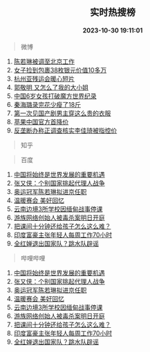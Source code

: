 <div align="center"><h2>实时热搜榜</h2><h4>2023-10-30 19:11:01</h4></div>

> 微博  

1. [陈若琳被调至北京工作](https://s.weibo.com/weibo?q=%23%E9%99%88%E8%8B%A5%E7%90%B3%E8%A2%AB%E8%B0%83%E8%87%B3%E5%8C%97%E4%BA%AC%E5%B7%A5%E4%BD%9C%23&t=31&band_rank=1&Refer=top)<br />
2. [女子捡到包裹38枚银元价值10多万](https://s.weibo.com/weibo?q=%23%E5%A5%B3%E5%AD%90%E6%8D%A1%E5%88%B0%E5%8C%85%E8%A3%B938%E6%9E%9A%E9%93%B6%E5%85%83%E4%BB%B7%E5%80%BC10%E5%A4%9A%E4%B8%87%23&t=31&band_rank=2&Refer=top)<br />
3. [杭州亚残运会暖心短片](https://s.weibo.com/weibo?q=%23%E6%9D%AD%E5%B7%9E%E4%BA%9A%E6%AE%8B%E8%BF%90%E4%BC%9A%E6%9A%96%E5%BF%83%E7%9F%AD%E7%89%87%23&t=31&band_rank=3&Refer=top)<br />
4. [郭敬明 又怎么了我的大小姐](https://s.weibo.com/weibo?q=%E9%83%AD%E6%95%AC%E6%98%8E%20%E5%8F%88%E6%80%8E%E4%B9%88%E4%BA%86%E6%88%91%E7%9A%84%E5%A4%A7%E5%B0%8F%E5%A7%90&t=31&band_rank=4&Refer=top)<br />
5. [中国6岁女孩打破魔方世界纪录](https://s.weibo.com/weibo?q=%23%E4%B8%AD%E5%9B%BD6%E5%B2%81%E5%A5%B3%E5%AD%A9%E6%89%93%E7%A0%B4%E9%AD%94%E6%96%B9%E4%B8%96%E7%95%8C%E7%BA%AA%E5%BD%95%23&t=31&band_rank=5&Refer=top)<br />
6. [秦海璐录完花少瘦了18斤](https://s.weibo.com/weibo?q=%23%E7%A7%A6%E6%B5%B7%E7%92%90%E5%BD%95%E5%AE%8C%E8%8A%B1%E5%B0%91%E7%98%A6%E4%BA%8618%E6%96%A4%23&t=31&band_rank=6&Refer=top)<br />
7. [第一次见国产剧男主穿这么贵的衣服](https://s.weibo.com/weibo?q=%23%E7%AC%AC%E4%B8%80%E6%AC%A1%E8%A7%81%E5%9B%BD%E4%BA%A7%E5%89%A7%E7%94%B7%E4%B8%BB%E7%A9%BF%E8%BF%99%E4%B9%88%E8%B4%B5%E7%9A%84%E8%A1%A3%E6%9C%8D%23&t=31&band_rank=7&Refer=top)<br />
8. [苹果中国官方首降价](https://s.weibo.com/weibo?q=%23%E8%8B%B9%E6%9E%9C%E4%B8%AD%E5%9B%BD%E5%AE%98%E6%96%B9%E9%A6%96%E9%99%8D%E4%BB%B7%23&t=31&band_rank=8&Refer=top)<br />
9. [反垄断办称正调查核实李佳琦被指控价](https://s.weibo.com/weibo?q=%23%E5%8F%8D%E5%9E%84%E6%96%AD%E5%8A%9E%E7%A7%B0%E6%AD%A3%E8%B0%83%E6%9F%A5%E6%A0%B8%E5%AE%9E%E6%9D%8E%E4%BD%B3%E7%90%A6%E8%A2%AB%E6%8C%87%E6%8E%A7%E4%BB%B7%23&t=31&band_rank=9&Refer=top)<br />

> 知乎  


> 百度  

1. [中国将始终是世界发展的重要机遇](https://www.baidu.com/s?wd=%E4%B8%AD%E5%9B%BD%E5%B0%86%E5%A7%8B%E7%BB%88%E6%98%AF%E4%B8%96%E7%95%8C%E5%8F%91%E5%B1%95%E7%9A%84%E9%87%8D%E8%A6%81%E6%9C%BA%E9%81%87&sa=fyb_news&rsv_dl=fyb_news)<br />
2. [张又侠：个别国家挑起代理人战争](https://www.baidu.com/s?wd=%E5%BC%A0%E5%8F%88%E4%BE%A0%EF%BC%9A%E4%B8%AA%E5%88%AB%E5%9B%BD%E5%AE%B6%E6%8C%91%E8%B5%B7%E4%BB%A3%E7%90%86%E4%BA%BA%E6%88%98%E4%BA%89&sa=fyb_news&rsv_dl=fyb_news)<br />
3. [奥运冠军陈若琳拟进京任职](https://www.baidu.com/s?wd=%E5%A5%A5%E8%BF%90%E5%86%A0%E5%86%9B%E9%99%88%E8%8B%A5%E7%90%B3%E6%8B%9F%E8%BF%9B%E4%BA%AC%E4%BB%BB%E8%81%8C&sa=fyb_news&rsv_dl=fyb_news)<br />
4. [温暖赛会 美好回忆](https://www.baidu.com/s?wd=%E6%B8%A9%E6%9A%96%E8%B5%9B%E4%BC%9A+%E7%BE%8E%E5%A5%BD%E5%9B%9E%E5%BF%86&sa=fyb_news&rsv_dl=fyb_news)<br />
5. [云南边境3所学校因缅甸战事停课](https://www.baidu.com/s?wd=%E4%BA%91%E5%8D%97%E8%BE%B9%E5%A2%833%E6%89%80%E5%AD%A6%E6%A0%A1%E5%9B%A0%E7%BC%85%E7%94%B8%E6%88%98%E4%BA%8B%E5%81%9C%E8%AF%BE&sa=fyb_news&rsv_dl=fyb_news)<br />
6. [游族网络创始人被毒杀案明日开庭](https://www.baidu.com/s?wd=%E6%B8%B8%E6%97%8F%E7%BD%91%E7%BB%9C%E5%88%9B%E5%A7%8B%E4%BA%BA%E8%A2%AB%E6%AF%92%E6%9D%80%E6%A1%88%E6%98%8E%E6%97%A5%E5%BC%80%E5%BA%AD&sa=fyb_news&rsv_dl=fyb_news)<br />
7. [把课间十分钟还给孩子怎么这么难？](https://www.baidu.com/s?wd=%E6%8A%8A%E8%AF%BE%E9%97%B4%E5%8D%81%E5%88%86%E9%92%9F%E8%BF%98%E7%BB%99%E5%AD%A9%E5%AD%90%E6%80%8E%E4%B9%88%E8%BF%99%E4%B9%88%E9%9A%BE%EF%BC%9F&sa=fyb_news&rsv_dl=fyb_news)<br />
8. [印度富豪主张年轻人每周工作70小时](https://www.baidu.com/s?wd=%E5%8D%B0%E5%BA%A6%E5%AF%8C%E8%B1%AA%E4%B8%BB%E5%BC%A0%E5%B9%B4%E8%BD%BB%E4%BA%BA%E6%AF%8F%E5%91%A8%E5%B7%A5%E4%BD%9C70%E5%B0%8F%E6%97%B6&sa=fyb_news&rsv_dl=fyb_news)<br />
9. [全红婵退出国家队？跳水队辟谣](https://www.baidu.com/s?wd=%E5%85%A8%E7%BA%A2%E5%A9%B5%E9%80%80%E5%87%BA%E5%9B%BD%E5%AE%B6%E9%98%9F%EF%BC%9F%E8%B7%B3%E6%B0%B4%E9%98%9F%E8%BE%9F%E8%B0%A3&sa=fyb_news&rsv_dl=fyb_news)<br />

> 哔哩哔哩  

1. [中国将始终是世界发展的重要机遇](https://www.baidu.com/s?wd=%E4%B8%AD%E5%9B%BD%E5%B0%86%E5%A7%8B%E7%BB%88%E6%98%AF%E4%B8%96%E7%95%8C%E5%8F%91%E5%B1%95%E7%9A%84%E9%87%8D%E8%A6%81%E6%9C%BA%E9%81%87&sa=fyb_news&rsv_dl=fyb_news)<br />
2. [张又侠：个别国家挑起代理人战争](https://www.baidu.com/s?wd=%E5%BC%A0%E5%8F%88%E4%BE%A0%EF%BC%9A%E4%B8%AA%E5%88%AB%E5%9B%BD%E5%AE%B6%E6%8C%91%E8%B5%B7%E4%BB%A3%E7%90%86%E4%BA%BA%E6%88%98%E4%BA%89&sa=fyb_news&rsv_dl=fyb_news)<br />
3. [奥运冠军陈若琳拟进京任职](https://www.baidu.com/s?wd=%E5%A5%A5%E8%BF%90%E5%86%A0%E5%86%9B%E9%99%88%E8%8B%A5%E7%90%B3%E6%8B%9F%E8%BF%9B%E4%BA%AC%E4%BB%BB%E8%81%8C&sa=fyb_news&rsv_dl=fyb_news)<br />
4. [温暖赛会 美好回忆](https://www.baidu.com/s?wd=%E6%B8%A9%E6%9A%96%E8%B5%9B%E4%BC%9A+%E7%BE%8E%E5%A5%BD%E5%9B%9E%E5%BF%86&sa=fyb_news&rsv_dl=fyb_news)<br />
5. [云南边境3所学校因缅甸战事停课](https://www.baidu.com/s?wd=%E4%BA%91%E5%8D%97%E8%BE%B9%E5%A2%833%E6%89%80%E5%AD%A6%E6%A0%A1%E5%9B%A0%E7%BC%85%E7%94%B8%E6%88%98%E4%BA%8B%E5%81%9C%E8%AF%BE&sa=fyb_news&rsv_dl=fyb_news)<br />
6. [游族网络创始人被毒杀案明日开庭](https://www.baidu.com/s?wd=%E6%B8%B8%E6%97%8F%E7%BD%91%E7%BB%9C%E5%88%9B%E5%A7%8B%E4%BA%BA%E8%A2%AB%E6%AF%92%E6%9D%80%E6%A1%88%E6%98%8E%E6%97%A5%E5%BC%80%E5%BA%AD&sa=fyb_news&rsv_dl=fyb_news)<br />
7. [把课间十分钟还给孩子怎么这么难？](https://www.baidu.com/s?wd=%E6%8A%8A%E8%AF%BE%E9%97%B4%E5%8D%81%E5%88%86%E9%92%9F%E8%BF%98%E7%BB%99%E5%AD%A9%E5%AD%90%E6%80%8E%E4%B9%88%E8%BF%99%E4%B9%88%E9%9A%BE%EF%BC%9F&sa=fyb_news&rsv_dl=fyb_news)<br />
8. [印度富豪主张年轻人每周工作70小时](https://www.baidu.com/s?wd=%E5%8D%B0%E5%BA%A6%E5%AF%8C%E8%B1%AA%E4%B8%BB%E5%BC%A0%E5%B9%B4%E8%BD%BB%E4%BA%BA%E6%AF%8F%E5%91%A8%E5%B7%A5%E4%BD%9C70%E5%B0%8F%E6%97%B6&sa=fyb_news&rsv_dl=fyb_news)<br />
9. [全红婵退出国家队？跳水队辟谣](https://www.baidu.com/s?wd=%E5%85%A8%E7%BA%A2%E5%A9%B5%E9%80%80%E5%87%BA%E5%9B%BD%E5%AE%B6%E9%98%9F%EF%BC%9F%E8%B7%B3%E6%B0%B4%E9%98%9F%E8%BE%9F%E8%B0%A3&sa=fyb_news&rsv_dl=fyb_news)<br />
